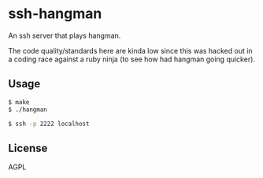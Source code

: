 # ssh-hangman

An ssh server that plays hangman.

The code quality/standards here are kinda low since this was hacked out in a
coding race against a ruby ninja (to see how had hangman going quicker).

<!-- I can't remember if I won because this happened ages ago and I just found
this code lying around -->


## Usage

```sh
$ make
$ ./hangman

$ ssh -p 2222 localhost
```


## License

AGPL
